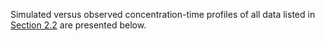 Simulated versus observed concentration-time profiles of all data listed in [Section 2.2](#clinical-data) are presented below.

